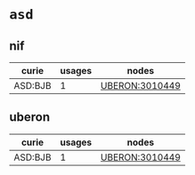 # `asd`

## nif

| curie   |   usages | nodes                                                           |
|---------|----------|-----------------------------------------------------------------|
| ASD:BJB |        1 | [UBERON:3010449](http://purl.obolibrary.org/obo/UBERON_3010449) |

## uberon

| curie   |   usages | nodes                                                           |
|---------|----------|-----------------------------------------------------------------|
| ASD:BJB |        1 | [UBERON:3010449](http://purl.obolibrary.org/obo/UBERON_3010449) |

